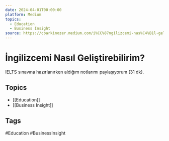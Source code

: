 ```yaml
---
date: 2024-04-01T00:00:00
platform: Medium
topics:
  - Education
  - Business Insight
source: https://cbarkinozer.medium.com/i%CC%87ngilizcemi-nas%C4%B1l-geli%C5%9Ftirebilirim-e8a902d42be1
---
```

# İngilizcemi Nasıl Geliştirebilirim?

IELTS sınavına hazırlanırken aldığım notlarımı paylaşıyorum (31 dk).

## Topics
- [[Education]]
- [[Business Insight]]

## Tags
#Education #BusinessInsight